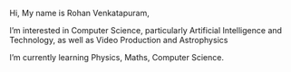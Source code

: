 Hi, My name is Rohan Venkatapuram,
 
I’m interested in Computer Science, particularly Artificial Intelligence and Technology, as well as Video Production and Astrophysics
 
I’m currently learning Physics, Maths, Computer Science.

<!---
RohanRV9/RohanRV9 is a ✨ special ✨ repository because its `README.md` (this file) appears on your GitHub profile.
You can click the Preview link to take a look at your changes.
--->
